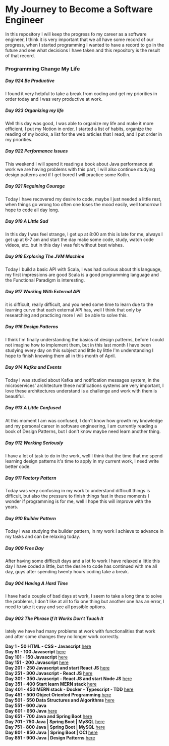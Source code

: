 # My Journey to Become a Software Engineer

In this repository I will keep the progress fo my career as a software engineer, I think it is very
important that we all have some record of our progress, when I started programming I wanted to have
a record to go in the future and see what decisions I have taken and this repository is the result
of that record.

### Programming Change My Life

##### Day 924 Be Productive

I found it very helpful to take a break from coding and get my priorities in order today and I was very productive at work.

##### Day 923 Organizing my life

Well this day was good, I was able to organize my life and make it more efficient, I put my
Notion in order, I started a list of habits, organize the reading of my books, a list for the
web articles that I read, and I put order in my priorities.

##### Day 922 Performance Issues

This weekend I will spend it reading a book about Java performance at work we are having problems
with this part, I will also continue studying design patterns and if I get bored I will practice
some Kotlin.

##### Day 921 Regaining Courage

Today I have recovered my desire to code, maybe I just needed a little rest, when things go
wrong too often one loses the mood easily, well tomorrow I hope to code all day long.

##### Day 919 A Little Sad

In this day I was feel strange, I get up at 8:00 am this is late for me, always I get up at 6-7 am
and start the day make some code, study, watch code videos, etc. but in this day I was felt without
best wishes.

##### Day 918 Exploring The JVM Machine

Today I build a basic API with Scala, I was had curious about this language, my first
impressions are good Scala is a good programming language and the Functional Paradigm is
interesting.

##### Day 917 Working With External API

it is difficult, really difficult, and you need some time to learn due to the learning curve that
each external API has, well I think that only by researching and practicing more I will be able to
solve this.

##### Day 916 Design Patterns

I think I'm finally understanding the basics of design patterns, before I could not imagine how to
implement them, but in this last month I have been studying every day on this subject and little by
little I'm understanding I hope to finish knowing them all in this month of April.

##### Day 914 Kafka and Events

Today I was studied about Kafka and notification messages system, in the microservices' architecture
these notifications systems are very important, I love these architectures understand is a challenge
and work with them is beautiful.

##### Day 913 A Little Confused

At this moment I am was confused, I don't know how growth my knowledge and my personal career in
software engineering, I am currently reading a book of Design Patterns, but I don't know maybe need
learn another thing.

##### Day 912 Working Seriously

I have a lot of task to do in the work, well I think that the time that me spend learning design
patterns it's time to apply in my current work, I need write better code.

##### Day 911 Factory Pattern

Today was very confusing in my work to understand difficult things is difficult, but also the
pressure to finish things fast in these moments I wonder if programming is for me, well I hope this
will improve with the years.

##### Day 910 Builder Pattern

Today I was studying the builder pattern, in my work I achieve to advance in my tasks and can be
relaxing today.

##### Day 909 Free Day

After having some difficult days and a lot fo work I have relaxed a little this day I have coded a
little, but the desire to code has continued with me all day, guys after spending twenty hours
coding take a break.

##### Day 904 Having A Hard Time

I have had a couple of bad days at work, I seem to take a long time to solve the problems, I don't
like at all to fix one thing but another one has an error, I need to take it easy and see all
possible options.

##### Day 903 The Phrase If It Works Don't Touch It

lately we have had many problems at work with functionalities that work and after some changes they
no longer work correctly.

**Day 1 - 50 HTML - CSS - Javascript**  [here](./day0-50.md)</br>
**Day 51 - 100 Javascript** [here](./day51-100.md)</br>
**Day 101 - 150 Javascript** [here](./day101-150.md)</br>
**Day 151 - 200 Javascript** [here](./day151-200.md)</br>
**Day 201 - 250 Javascript and start React JS** [here](day201-250.md)</br>
**Day 251 - 300 Javascript - React JS** [here](day251-300.md)</br>
**Day 301 - 350 Javascript - React JS and start Node JS** [here](day301-350.md)</br>
**Day 351 - 400 Start learn MERN stack** [here](day351-400.md)</br>
**Day 401 - 450 MERN stack - Docker - Typescript - TDD** [here](day401-450.md)</br>
**Day 451 - 500 Object Oriented Programming** [here](day451-500.md)</br>
**Day 501 - 550 Data Structures and Algorithms** [here](day501-550.md)</br>
**Day 551 - 600 Java**</br>
**Day 601 - 650 Java** [here](day601-650.md)</br>
**Day 651 - 700 Java and Spring Boot** [here](day651-700.md)</br>
**Day 701 - 750 Java | Spring Boot | MySQL** [here](day701-750.md)</br>
**Day 751 - 800 Java | Spring Boot | MySQL** [here](day751-800.markdown)</br>
**Day 801 - 850 Java | Spring Boot | OCI** [here](day801-850.md)</br>
**Day 851 - 900 Java | Design Patterns** [here](day851-900.md)</br>
